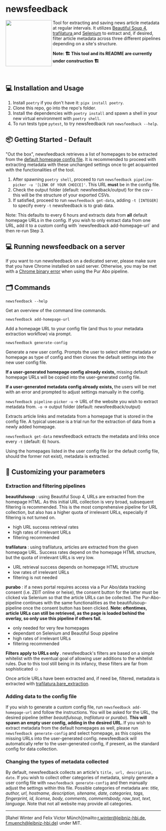 # newsfeedback

<img align="left" src="https://user-images.githubusercontent.com/102800020/225603245-b1dfdda6-bbe2-4c13-aec2-0a10ff26e231.png" width="150"> 


Tool for extracting and saving news article metadata at regular intervals. It utilizes [Beautiful Soup 4](https://www.crummy.com/software/BeautifulSoup/), [trafilatura ](https://github.com/adbar/trafilatura) and [Selenium](https://www.selenium.dev/) to extract and, if desired, filter article metadata across three different pipelines depending on a site's structure.
<p>
<b>Note: 🏗 This tool and its README are currently under construction 🏗</b>
<p> <br> <p>

## 💻 Installation and Usage

1. Install `poetry` if you don't have it: `pipx install poetry`.
2. Clone this repo, go into the repo's folder.
3. Install the dependencies with `poetry install` and spawn a shell in your new virtual environment with `poetry shell`.
3. To run tests type `pytest`, to try newsfeedback run `newsfeedback --help`.   

## 📦 Getting Started - Default

"Out the box", newsfeedback retrieves a list of homepages to be extracted from the [default homepage config file](https://github.com/Leibniz-HBI/newsfeedback/blob/main/newsfeedback/defaults/default_homepage_config.yaml). It is recommended to proceed with extracting metadata with these unchanged settings once to get acquainted with the functionalities of the tool. 

1. After spawning `poetry shell`, proceed to run `newsfeedback pipeline-picker -u '[LINK OF YOUR CHOICE]'`. This URL **must** be in the config file. 
2. Check the output folder (default: newsfeedback/output) for the csv - this will be the structure of your exported CSVs.
3. If satisfied, proceed to run `newsfeedback get-data`, adding `-t [INTEGER]` to specify every `-t` newsfeedback is to grab data. 
<p>Note: This defaults to every 6 hours and extracts data from <b>all</b> default homepage URLs in the config. If you wish to only extract data from one URL, add it to a custom config with `newsfeedback add-homepage-url` and then re-run Step 3.

## 💻 Running newsfeedback on a server

If you want to run newsfeedback on a dedicated server, please make sure that you have Chrome installed on said server. Otherwise, you may be met with a [Chrome binary error](https://github.com/SergeyPirogov/webdriver_manager/issues/372) when using the Pur Abo pipeline.

## 🗂 Commands

`newsfeedback --help` 
<p>Get an overview of the command line commands.

`newsfeedback add-homepage-url`
<p>Add a homepage URL to your config file (and thus to your metadata extraction workflow) via prompt.

`newsfeedback generate-config`
<p>Generate a new user config. Prompts the user to select either metadata or homepage as type of config and then clones the default settings into the new user config file. <p><b> If a user-generated homepage config already exists, </b>missing default homepage URLs will be copied into the user-generated config file. <p>
<b>If a user-generated metadata config already exists, </b>the users will be met with an error and prompted to adjust settings manually in the config.

`newsfeedback pipeline-picker` `-u` → URL of the website you wish to extract metadata from. `-o` → output folder (default: newsfeedback/output)
<p>Extracts article links and metadata from a homepage that is stored in the config file. A typical usecase is a trial run for the extraction of data from a newly added homepage.

`newsfeedback get-data` newsfeedback extracts the metadata and links once every `-t` (default: 6) hours.
<p>Using the homepages listed in the user config file (or the default config file, should the former not exist), metadata is extracted.

## 🎨 Customizing your parameters

### Extraction and filtering pipelines
<b>beautifulsoup</b> : using Beautiful Soup 4, URLs are extracted from the homepage HTML. As this initial URL collection is very broad, subsequent filtering is recommended. This is the most comprehensive pipeline for URL collection, but also has a higher quota of irrelevant URLs, especially if filtering is not turned on.
<ul>
<li> high URL success retrieval rates
<li> high rates of irrelevant URLs
<li> filtering recommended
</ul>
<b>trafilatura</b> : using trafilatura, articles are extracted from the given homepage URL. Success rates depend on the homepage HTML structure, but the quota of irrelevant URLs is very low.
<ul>
<li> URL retrieval success depends on homepage HTML structure
<li> low rates of irrelevant URLs
<li> filtering is not needed
</ul>
<b>purabo</b> : if a news portal requires access via a Pur Abo/data tracking consent (i.e. ZEIT online or heise), the consent button for the latter must be clicked via Selenium so that the article URLs can be collected. The Pur-Abo-pipeline continues with the same functionalities as the beautifulsoup-pipeline once the consent button has been clicked. <b>Note: oftentimes, article URLs can still be retrieved, as the page is loaded behind the overlay, so only use this pipeline if others fail.</b>
<ul>
<li> only needed for very few homepages
<li> dependant on Selenium and Beautiful Soup pipeline
<li> high rates of irrelevant URLs
<li> filtering recommended
</ul>


<b> Filters apply to URLs only </b>.  newsfeedback's filters are based on a simple whitelist with the eventual goal of allowing user additions to the whitelist rules. Due to this tool still being in its infancy, these filters are far from sophisticated ☺

Once article URLs have been extracted and, if need be, filtered, metadata is extracted with [trafilatura.bare_extraction](https://trafilatura.readthedocs.io/en/latest/corefunctions.html#bare-extraction). 

### Adding data to the config file
If you wish to generate a custom config file, run `newsfeedback add-homepage-url` and follow the instructions. You will be asked for the URL, the desired pipeline (either *beautifulsoup*, *trafilatura* or *purabo*). <b> This will spawn an empty user config, adding in the desired URL. </b> If you wish to extract metadata from the default homepages as well, please run `newsfeedback generate-config` and select homepage, as this copies the missing URLs into the user-generated config. newsfeedback will automatically refer to the user-generated config, if present, as the standard config for data collection.

### Changing the types of metadata collected
By default, newsfeedback collects an article's `title, url, description, date`. If you wish to collect other categories of metadata, simply generate a user config file with `newsfeedback generate-config` and then manually adjust the settings within this file. Possible categories of metadata are: <i>title, author, url,  hostname, description, sitename, date, categories, tags, fingerprint, id, license, body, comments, commentsbody, raw_text, text, language</i>. Note that not all website may provide all categories.

---

[Rahel Winter and Felix Victor Münch](mailto:r.winter@leibniz-hbi.de, f.muench@leibniz-hbi.de) under MIT.
